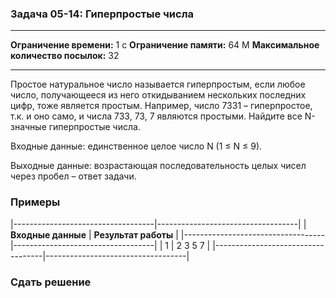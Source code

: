 ### Задача 05-14: Гиперпростые числа

  -------------------------------------- ------
  **Ограничение времени:**               1 с
  **Ограничение памяти:**                64 M
  **Максимальное количество посылок:**   32
  -------------------------------------- ------

Простое натуральное число называется гиперпростым, если любое число,
получающееся из него откидыванием нескольких последних цифр, тоже
является простым. Например, число 7331 – гиперпростое, т.к. и оно само,
и числа 733, 73, 7 являются простыми. Найдите все N-значные гиперпростые
числа.

Входные данные: единственное целое число N (1 ≤ N ≤ 9).

Выходные данные: возрастающая последовательность целых чисел через
пробел – ответ задачи.

### Примеры

|-----------------------------------|-----------------------------------|
| **Входные данные**                | **Результат работы**              |
|-----------------------------------|-----------------------------------|
|     1                             |     2 3 5 7                       |
|-----------------------------------|-----------------------------------|

### Сдать решение

